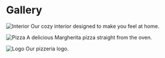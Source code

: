 # Gallery

![Interior](images/interior.jpg)
Our cozy interior designed to make you feel at home.

![Pizza](images/pizza.jpg)
A delicious Margherita pizza straight from the oven.

![Logo](images/logo.png)
Our pizzeria logo.
